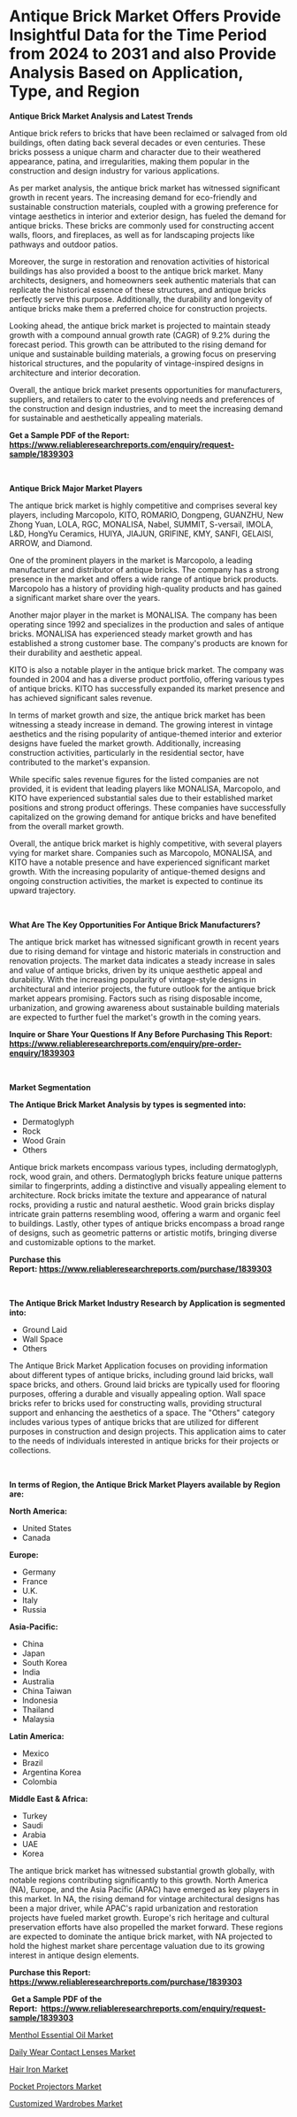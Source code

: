 <p><h1>Antique Brick Market Offers Provide Insightful Data for the Time Period from 2024 to 2031 and also Provide Analysis Based on Application, Type, and Region</h1></p><p><strong>Antique Brick Market Analysis and Latest Trends</strong></p>
<p><p>Antique brick refers to bricks that have been reclaimed or salvaged from old buildings, often dating back several decades or even centuries. These bricks possess a unique charm and character due to their weathered appearance, patina, and irregularities, making them popular in the construction and design industry for various applications.</p><p>As per market analysis, the antique brick market has witnessed significant growth in recent years. The increasing demand for eco-friendly and sustainable construction materials, coupled with a growing preference for vintage aesthetics in interior and exterior design, has fueled the demand for antique bricks. These bricks are commonly used for constructing accent walls, floors, and fireplaces, as well as for landscaping projects like pathways and outdoor patios.</p><p>Moreover, the surge in restoration and renovation activities of historical buildings has also provided a boost to the antique brick market. Many architects, designers, and homeowners seek authentic materials that can replicate the historical essence of these structures, and antique bricks perfectly serve this purpose. Additionally, the durability and longevity of antique bricks make them a preferred choice for construction projects.</p><p>Looking ahead, the antique brick market is projected to maintain steady growth with a compound annual growth rate (CAGR) of 9.2% during the forecast period. This growth can be attributed to the rising demand for unique and sustainable building materials, a growing focus on preserving historical structures, and the popularity of vintage-inspired designs in architecture and interior decoration.</p><p>Overall, the antique brick market presents opportunities for manufacturers, suppliers, and retailers to cater to the evolving needs and preferences of the construction and design industries, and to meet the increasing demand for sustainable and aesthetically appealing materials.</p></p>
<p><strong>Get a Sample PDF of the Report:&nbsp; <a href="https://www.reliableresearchreports.com/enquiry/request-sample/1839303">https://www.reliableresearchreports.com/enquiry/request-sample/1839303</a></strong></p>
<p>&nbsp;</p>
<p><strong>Antique Brick Major Market Players</strong></p>
<p><p>The antique brick market is highly competitive and comprises several key players, including Marcopolo, KITO, ROMARIO, Dongpeng, GUANZHU, New Zhong Yuan, LOLA, RGC, MONALISA, Nabel, SUMMIT, S-versail, IMOLA, L&D, HongYu Ceramics, HUIYA, JIAJUN, GRIFINE, KMY, SANFI, GELAISI, ARROW, and Diamond.</p><p>One of the prominent players in the market is Marcopolo, a leading manufacturer and distributor of antique bricks. The company has a strong presence in the market and offers a wide range of antique brick products. Marcopolo has a history of providing high-quality products and has gained a significant market share over the years.</p><p>Another major player in the market is MONALISA. The company has been operating since 1992 and specializes in the production and sales of antique bricks. MONALISA has experienced steady market growth and has established a strong customer base. The company's products are known for their durability and aesthetic appeal.</p><p>KITO is also a notable player in the antique brick market. The company was founded in 2004 and has a diverse product portfolio, offering various types of antique bricks. KITO has successfully expanded its market presence and has achieved significant sales revenue.</p><p>In terms of market growth and size, the antique brick market has been witnessing a steady increase in demand. The growing interest in vintage aesthetics and the rising popularity of antique-themed interior and exterior designs have fueled the market growth. Additionally, increasing construction activities, particularly in the residential sector, have contributed to the market's expansion.</p><p>While specific sales revenue figures for the listed companies are not provided, it is evident that leading players like MONALISA, Marcopolo, and KITO have experienced substantial sales due to their established market positions and strong product offerings. These companies have successfully capitalized on the growing demand for antique bricks and have benefited from the overall market growth.</p><p>Overall, the antique brick market is highly competitive, with several players vying for market share. Companies such as Marcopolo, MONALISA, and KITO have a notable presence and have experienced significant market growth. With the increasing popularity of antique-themed designs and ongoing construction activities, the market is expected to continue its upward trajectory.</p></p>
<p>&nbsp;</p>
<p><strong>What Are The Key Opportunities For Antique Brick Manufacturers?</strong></p>
<p><p>The antique brick market has witnessed significant growth in recent years due to rising demand for vintage and historic materials in construction and renovation projects. The market data indicates a steady increase in sales and value of antique bricks, driven by its unique aesthetic appeal and durability. With the increasing popularity of vintage-style designs in architectural and interior projects, the future outlook for the antique brick market appears promising. Factors such as rising disposable income, urbanization, and growing awareness about sustainable building materials are expected to further fuel the market's growth in the coming years.</p></p>
<p><strong>Inquire or Share Your Questions If Any Before Purchasing This Report: <a href="https://www.reliableresearchreports.com/enquiry/pre-order-enquiry/1839303">https://www.reliableresearchreports.com/enquiry/pre-order-enquiry/1839303</a></strong></p>
<p>&nbsp;</p>
<p><strong>Market Segmentation</strong></p>
<p><strong>The Antique Brick Market Analysis by types is segmented into:</strong></p>
<p><ul><li>Dermatoglyph</li><li>Rock</li><li>Wood Grain</li><li>Others</li></ul></p>
<p><p>Antique brick markets encompass various types, including dermatoglyph, rock, wood grain, and others. Dermatoglyph bricks feature unique patterns similar to fingerprints, adding a distinctive and visually appealing element to architecture. Rock bricks imitate the texture and appearance of natural rocks, providing a rustic and natural aesthetic. Wood grain bricks display intricate grain patterns resembling wood, offering a warm and organic feel to buildings. Lastly, other types of antique bricks encompass a broad range of designs, such as geometric patterns or artistic motifs, bringing diverse and customizable options to the market.</p></p>
<p><strong>Purchase this Report:&nbsp;<a href="https://www.reliableresearchreports.com/purchase/1839303">https://www.reliableresearchreports.com/purchase/1839303</a></strong></p>
<p>&nbsp;</p>
<p><strong>The Antique Brick Market Industry Research by Application is segmented into:</strong></p>
<p><ul><li>Ground Laid</li><li>Wall Space</li><li>Others</li></ul></p>
<p><p>The Antique Brick Market Application focuses on providing information about different types of antique bricks, including ground laid bricks, wall space bricks, and others. Ground laid bricks are typically used for flooring purposes, offering a durable and visually appealing option. Wall space bricks refer to bricks used for constructing walls, providing structural support and enhancing the aesthetics of a space. The "Others" category includes various types of antique bricks that are utilized for different purposes in construction and design projects. This application aims to cater to the needs of individuals interested in antique bricks for their projects or collections.</p></p>
<p>&nbsp;</p>
<p><strong>In terms of Region, the Antique Brick Market Players available by Region are:</strong></p>
<p>
    <p> <strong> North America: </strong>
        <ul>
            <li>United States</li>
            <li>Canada</li>
        </ul>
        </p> 
    <p> <strong> Europe: </strong>
        <ul>
            <li>Germany</li>
            <li>France</li>
            <li>U.K.</li>
            <li>Italy</li>
            <li>Russia</li>
        </ul>
        </p> 
    <p> <strong> Asia-Pacific: </strong>
        <ul>
            <li>China</li>
            <li>Japan</li>
            <li>South Korea</li>
            <li>India</li>
            <li>Australia</li>
            <li>China Taiwan</li>
            <li>Indonesia</li>
            <li>Thailand</li>
            <li>Malaysia</li>
        </ul>
        </p> 
    <p> <strong> Latin America: </strong>
        <ul>
            <li>Mexico</li>
            <li>Brazil</li>
            <li>Argentina Korea</li>
            <li>Colombia</li>
        </ul>
        </p> 
    <p> <strong> Middle East & Africa: </strong>
        <ul>
            <li>Turkey</li>
            <li>Saudi</li>
            <li>Arabia</li>
            <li>UAE</li>
            <li>Korea</li>
        </ul>
    </p>
    </p>
<p><p>The antique brick market has witnessed substantial growth globally, with notable regions contributing significantly to this growth. North America (NA), Europe, and the Asia Pacific (APAC) have emerged as key players in this market. In NA, the rising demand for vintage architectural designs has been a major driver, while APAC's rapid urbanization and restoration projects have fueled market growth. Europe's rich heritage and cultural preservation efforts have also propelled the market forward. These regions are expected to dominate the antique brick market, with NA projected to hold the highest market share percentage valuation due to its growing interest in antique design elements.</p></p>
<p><strong>Purchase this Report: <a href="https://www.reliableresearchreports.com/purchase/1839303">https://www.reliableresearchreports.com/purchase/1839303</a></strong></p>
<p>&nbsp;<strong>Get a Sample PDF of the Report:&nbsp;&nbsp;<a href="https://www.reliableresearchreports.com/enquiry/request-sample/1839303">https://www.reliableresearchreports.com/enquiry/request-sample/1839303</a></strong></p>
<p><strong></strong></p>
<p><p><a href="https://github.com/globismark/Market-Research-Report-List-1/blob/main/menthol-essential-oil-market.md">Menthol Essential Oil Market</a></p><p><a href="https://github.com/bmorecock/Market-Research-Report-List-1/blob/main/daily-wear-contact-lenses-market.md">Daily Wear Contact Lenses Market</a></p><p><a href="https://github.com/lylyparadise/Market-Research-Report-List-1/blob/main/hair-iron-market.md">Hair Iron Market</a></p><p><a href="https://github.com/mauripalmi/Market-Research-Report-List-1/blob/main/pocket-projectors-market.md">Pocket Projectors Market</a></p><p><a href="https://github.com/angelajermaine/Market-Research-Report-List-1/blob/main/customized-wardrobes-market.md">Customized Wardrobes Market</a></p></p>